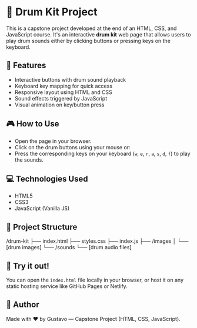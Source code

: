 # 🥁 Drum Kit Project

This is a capstone project developed at the end of an HTML, CSS, and JavaScript course. It's an interactive **drum kit** web page that allows users to play drum sounds either by clicking buttons or pressing keys on the keyboard.

## 🎯 Features

- Interactive buttons with drum sound playback
- Keyboard key mapping for quick access
- Responsive layout using HTML and CSS
- Sound effects triggered by JavaScript
- Visual animation on key/button press

## 🎮 How to Use

- Open the page in your browser.
- Click on the drum buttons using your mouse or:
- Press the corresponding keys on your keyboard (`w`, `e`, `r`, `a`, `s`, `d`, `f`) to play the sounds.

## 💻 Technologies Used

- HTML5
- CSS3
- JavaScript (Vanilla JS)

## 📁 Project Structure

/drum-kit
├── index.html
├── styles.css
├── index.js
├── /images
│ └── [drum images]
└── /sounds
└── [drum audio files]


## 🚀 Try it out!

You can open the `index.html` file locally in your browser, or host it on any static hosting service like GitHub Pages or Netlify.

## 📌 Author

Made with ❤️ by Gustavo — Capstone Project (HTML, CSS, JavaScript).


